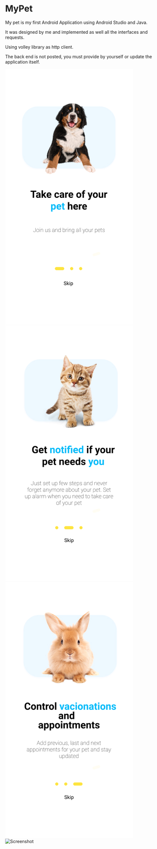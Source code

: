 # MyPet

My pet is my first Android Application using Android Studio and Java.

It was designed by me and implemented as well all the interfaces and requests.

Using volley library as http client.

The back end is not posted, you must provide by yourself or update the application itself.

![Screenshot](apresentation_1.jpg)
![Screenshot](apresentation_2.jpg)
![Screenshot](apresentation_3.jpg)
![Screenshot](signin.jpg)
